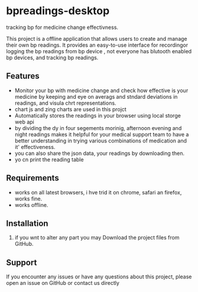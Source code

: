 # bpreadings-desktop
 tracking bp for medicine change effectivness.

This project is a offline application that allows users to create and manage their own bp readings. It provides an easy-to-use interface for recordingor logging the bp readings from bp device , not everyone has blutooth enabled bp devices, and tracking bp readings.

## Features
- Monitor your bp with medicine change and check how effective is your medicine by keeping and eye on averags and stndard deviations in readings, and visula chrt representations.
- chart js and zing charts are used in this projct
- Automatically stores the readings in your browser using local storge web api  
- by dividing the dy in four segements morinig, afternoon evening and night readings makes it helpful for your medical support team to have a better understanding in trying various combinations of medication and it' effectiveness.  
- you can also share the json data, your readings by downloading then. 
- yo cn print the reading table

## Requirements
- works on all latest browsers, i hve trid it on chrome, safari an firefox, works fine. 
- works offline.

## Installation
1. if you wnt to alter any part you may Download the project files from GitHub.

## Support
If you encounter any issues or have any questions about this project, please open an issue on GitHub or contact us directly